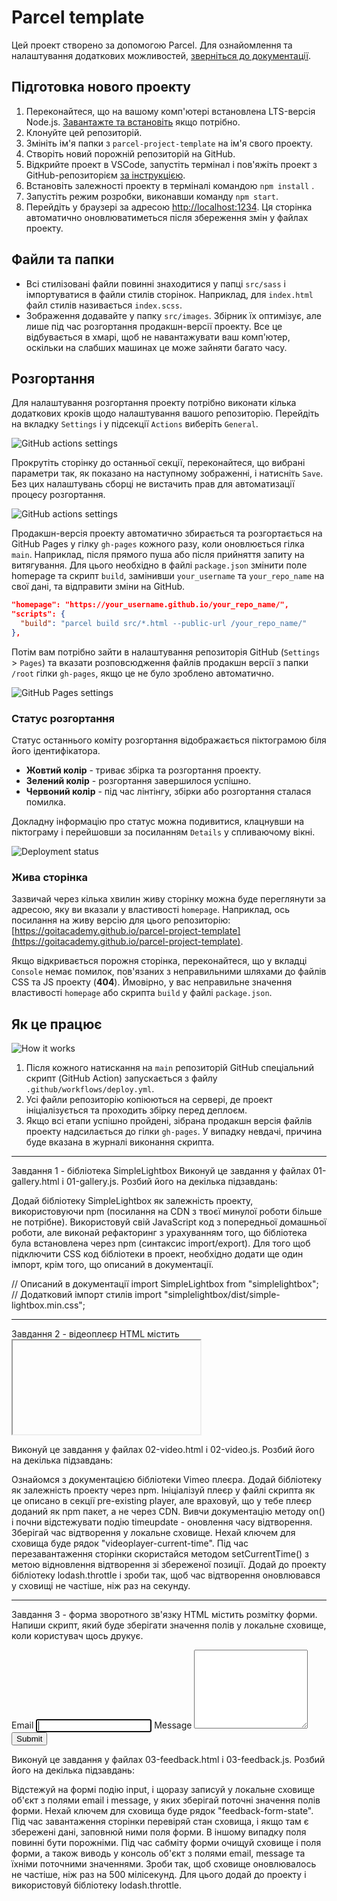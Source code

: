 # Parcel template

Цей проект створено за допомогою Parcel. Для ознайомлення та налаштування
додаткових можливостей, [зверніться до документації](https://parceljs.org/).

## Підготовка нового проекту

1. Переконайтеся, що на вашому комп'ютері встановлена LTS-версія Node.js.
   [Завантажте та встановіть](https://nodejs.org/en/) якщо потрібно.
2. Клонуйте цей репозиторій.
3. Змініть ім'я папки з `parcel-project-template` на ім'я свого проекту.
4. Створіть новий порожній репозиторій на GitHub.
5. Відкрийте проект в VSCode, запустіть термінал і пов'яжіть проект з
   GitHub-репозиторієм
   [за інструкцією](https://docs.github.com/en/get-started/getting-started-with-git/managing-remote-repositories#changing-a-remote-repositorys-url).
6. Встановіть залежності проекту в терміналі командою `npm install` .
7. Запустіть режим розробки, виконавши команду `npm start`.
8. Перейдіть у браузері за адресою
   [http://localhost:1234](http://localhost:1234). Ця сторінка автоматично
   оновлюватиметься після збереження змін у файлах проекту.

## Файли та папки

- Всі стилізовані файли повинні знаходитися у папці `src/sass` і імпортуватися в
  файли стилів сторінок. Наприклад, для `index.html` файл стилів називається
  `index.scss`.
- Зображення додавайте у папку `src/images`. Збірник їх оптимізує, але лише під
  час розгортання продакшн-версії проекту. Все це відбувається в хмарі, щоб не
  навантажувати ваш комп'ютер, оскільки на слабших машинах це може зайняти
  багато часу.

## Розгортання

Для налаштування розгортання проекту потрібно виконати кілька додаткових кроків
щодо налаштування вашого репозиторію. Перейдіть на вкладку `Settings` і у
підсекції `Actions` виберіть `General`.

![GitHub actions settings](./assets/actions-config-step-1.png)

Прокрутіть сторінку до останньої секції, переконайтеся, що вибрані параметри
так, як показано на наступному зображенні, і натисніть `Save`. Без цих
налаштувань сборці не вистачить прав для автоматизації процесу розгортання.

![GitHub actions settings](./assets/actions-config-step-2.png)

Продакшн-версія проекту автоматично збирається та розгортається на GitHub Pages
у гілку `gh-pages` кожного разу, коли оновлюється гілка `main`. Наприклад, після
прямого пуша або після прийняття запиту на витягування. Для цього необхідно в
файлі `package.json` змінити поле homepage та скрипт `build`, замінивши
`your_username` та `your_repo_name` на свої дані, та відправити зміни на GitHub.

```json
"homepage": "https://your_username.github.io/your_repo_name/",
"scripts": {
  "build": "parcel build src/*.html --public-url /your_repo_name/"
},
```

Потім вам потрібно зайти в налаштування репозиторія GitHub (`Settings` >
`Pages`) та вказати розповсюдження файлів продакшн версії з папки `/root` гілки
`gh-pages`, якщо це не було зроблено автоматично.

![GitHub Pages settings](./assets/repo-settings.png)

### Статус розгортання

Статус останнього коміту розгортання відображається піктограмою біля його
ідентифікатора.

- **Жовтий колір** - триває збірка та розгортання проекту.
- **Зелений колір** - розгортання завершилося успішно.
- **Червоний колір** - під час лінтінгу, збірки або розгортання сталася помилка.

Докладну інформацію про статус можна подивитися, клацнувши на піктограму і
перейшовши за посиланням `Details` у спливаючому вікні.

![Deployment status](./assets/status.png)

### Жива сторінка

Зазвичай через кілька хвилин живу сторінку можна буде переглянути за адресою,
яку ви вказали у властивості `homepage`. Наприклад, ось посилання на живу версію
для цього репозиторію:
[https://goitacademy.github.io/parcel-project-template](https://goitacademy.github.io/parcel-project-template).

Якщо відкривається порожня сторінка, переконайтеся, що у вкладці `Console` немає
помилок, пов'язаних з неправильними шляхами до файлів CSS та JS проекту
(**404**). Ймовірно, у вас неправильне значення властивості `homepage` або
скрипта `build` у файлі `package.json`.

## Як це працює

![How it works](./assets/how-it-works.png)

1. Після кожного натискання на `main` репозиторій GitHub спеціальний скрипт
   (GitHub Action) запускається з файлу `.github/workflows/deploy.yml`.
2. Усі файли репозиторію копіюються на сервері, де проект ініціалізується та
   проходить збірку перед деплоєм.
3. Якщо всі етапи успішно пройдені, зібрана продакшн версія файлів проекту
   надсилається до гілки `gh-pages`. У випадку невдачі, причина буде вказана в
   журналі виконання скрипта.

---

Завдання 1 - бібліотека SimpleLightbox Виконуй це завдання у файлах
01-gallery.html і 01-gallery.js. Розбий його на декілька підзавдань:

Додай бібліотеку SimpleLightbox як залежність проекту, використовуючи npm
(посилання на CDN з твоєї минулої роботи більше не потрібне). Використовуй свій
JavaScript код з попередньої домашньої роботи, але виконай рефакторинг з
урахуванням того, що бібліотека була встановлена через npm (синтаксис
import/export). Для того щоб підключити CSS код бібліотеки в проект, необхідно
додати ще один імпорт, крім того, що описаний в документації.

// Описаний в документації import SimpleLightbox from "simplelightbox"; //
Додатковий імпорт стилів import "simplelightbox/dist/simple-lightbox.min.css";

---

Завдання 2 - відеоплеєр HTML містить <iframe> з відео для Vimeo плеєра. Напиши
скрипт, який буде зберігати поточний час відтворення відео у локальне сховище і,
після перезавантаження сторінки, продовжувати відтворювати відео з цього часу.

<iframe
  id="vimeo-player"
  src="https://player.vimeo.com/video/236203659"
  width="640"
  height="360"
  frameborder="0"
  allowfullscreen
  allow="autoplay; encrypted-media"
></iframe>

Виконуй це завдання у файлах 02-video.html і 02-video.js. Розбий його на
декілька підзавдань:

Ознайомся з документацією бібліотеки Vimeo плеєра. Додай бібліотеку як
залежність проекту через npm. Ініціалізуй плеєр у файлі скрипта як це описано в
секції pre-existing player, але враховуй, що у тебе плеєр доданий як npm пакет,
а не через CDN. Вивчи документацію методу on() і почни відстежувати подію
timeupdate - оновлення часу відтворення. Зберігай час відтворення у локальне
сховище. Нехай ключем для сховища буде рядок "videoplayer-current-time". Під час
перезавантаження сторінки скористайся методом setCurrentTime() з метою
відновлення відтворення зі збереженої позиції. Додай до проекту бібліотеку
lodash.throttle і зроби так, щоб час відтворення оновлювався у сховищі не
частіше, ніж раз на секунду.

---

Завдання 3 - форма зворотного зв'язку HTML містить розмітку форми. Напиши
скрипт, який буде зберігати значення полів у локальне сховище, коли користувач
щось друкує.

<form class="feedback-form" autocomplete="off">
  <label>
    Email
    <input type="email" name="email" autofocus />
  </label>
  <label>
    Message
    <textarea name="message" rows="8"></textarea>
  </label>
  <button type="submit">Submit</button>
</form>

Виконуй це завдання у файлах 03-feedback.html і 03-feedback.js. Розбий його на
декілька підзавдань:

Відстежуй на формі подію input, і щоразу записуй у локальне сховище об'єкт з
полями email і message, у яких зберігай поточні значення полів форми. Нехай
ключем для сховища буде рядок "feedback-form-state". Під час завантаження
сторінки перевіряй стан сховища, і якщо там є збережені дані, заповнюй ними поля
форми. В іншому випадку поля повинні бути порожніми. Під час сабміту форми
очищуй сховище і поля форми, а також виводь у консоль об'єкт з полями email,
message та їхніми поточними значеннями. Зроби так, щоб сховище оновлювалось не
частіше, ніж раз на 500 мілісекунд. Для цього додай до проекту і використовуй
бібліотеку lodash.throttle.

